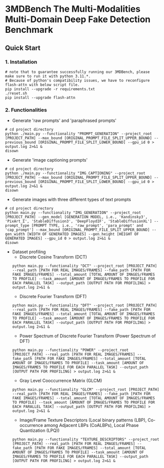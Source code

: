 # 3MDBench The Multi-Modalities Multi-Domain Deep Fake Detection Benchmark
## Quick Start
### 1. Installation
```
# note that to guarantee successfully running our 3MDBench, please make sure to run it with python 3.11.*.
# Because of python's compatibility issues, we have to reconfigure flash-attn with below script file.
pip install --upgrade -r requirements.txt
./reset.sh
pip install --upgrade flash-attn
```
### 2. Functionalities
- Generate 'raw prompts' and 'paraphrased prompts'
```
# cd project directory
python ./main.py --functionality "PROMPT_GENERATION" --project_root [PROJECT_PATH] --max_bound [ORIGINAL_PROMPT_FILE_SPLIT_UPPER_BOUND] --previous_bound [ORIGINAL_PROMPT_FILE_SPLIT_LOWER_BOUND] --gpu_id 0 > output.log 2>&1 &
disown
```
- Generate 'image captioning prompts'
```
# cd project directory
python ./main.py --functionality "IMG_CAPTIONING" --project_root [PROJECT_PATH] --max_bound [ORIGINAL_PROMPT_FILE_SPLIT_UPPER_BOUND] --previous_bound [ORIGINAL_PROMPT_FILE_SPLIT_LOWER_BOUND] --gpu_id 0 > output.log 2>&1 &
disown
```
- Generate images with three different types of text prompts
```
# cd project directory
python main.py --functionality "IMG_GENERATION" --project_root [PROJECT_PATH] --gen_model [GENERATION MODEL, i.e., 'Kandinsky3', 'PixArt_Σ', 'StableDiffusion3', 'DeepFloydIF', 'StableDiffusionXL'] --prompt_type [PROMPT TYPE, i.e., 'raw_prompt', 'para_prompt' and 'cap_prompt'] --max_bound [ORIGINAL_PROMPT_FILE_SPLIT_UPPER_BOUND] --gen_width [WIDTH OF GENERATED IMAGES] --gen_height [HEIGHT OF GENERATED IMAGES] --gpu_id 0 > output.log 2>&1 &
disown
```
- Dataset profiling
  - Discrete Cosine Transform (DCT)
  ```
  python main.py --functionality "DCT" --project_root [PROJECT_PATH] --real_path [PATH FOR REAL IMAGES/FRAMES] --fake_path [PATH FOR FAKE IMAGES/FRAMES] --total_amount [TOTAL AMOUNT OF IMAGES/FRAMES TO PROFILE] --task_amount [AMOUNT OF IMAGES/FRAMES TO PROFILE FOR EACH PARALLEL TASK] --output_path [OUTPUT PATH FOR PROFILING] > output.log 2>&1 &
  ```
  - Discrete Fourier Transform (DFT)
  ```
  python main.py --functionality "DFT" --project_root [PROJECT_PATH] --real_path [PATH FOR REAL IMAGES/FRAMES] --fake_path [PATH FOR FAKE IMAGES/FRAMES] --total_amount [TOTAL AMOUNT OF IMAGES/FRAMES TO PROFILE] --task_amount [AMOUNT OF IMAGES/FRAMES TO PROFILE FOR EACH PARALLEL TASK] --output_path [OUTPUT PATH FOR PROFILING] > output.log 2>&1 &
  ```
  - Power Spectrum of Discrete Fourier Transform (Power Spectrum of DFT)
  ```
  python main.py --functionality "POWER" --project_root [PROJECT_PATH] --real_path [PATH FOR REAL IMAGES/FRAMES] --fake_path [PATH FOR FAKE IMAGES/FRAMES] --total_amount [TOTAL AMOUNT OF IMAGES/FRAMES TO PROFILE] --task_amount [AMOUNT OF IMAGES/FRAMES TO PROFILE FOR EACH PARALLEL TASK] --output_path [OUTPUT PATH FOR PROFILING] > output.log 2>&1 &
  ```
  - Gray Level Cooccurrence Matrix (GLCM)
  ```
  python main.py --functionality "GLCM" --project_root [PROJECT_PATH] --real_path [PATH FOR REAL IMAGES/FRAMES] --fake_path [PATH FOR FAKE IMAGES/FRAMES] --total_amount [TOTAL AMOUNT OF IMAGES/FRAMES TO PROFILE] --task_amount [AMOUNT OF IMAGES/FRAMES TO PROFILE FOR EACH PARALLEL TASK] --output_path [OUTPUT PATH FOR PROFILING] > output.log 2>&1 &
  ```
  - Image/Frame Texture Descriptors (Local binary patterns (LBP), Co-occurrence among Adjacent LBPs (CoALBPs), Local Phase Quantization (LPQ))
  ```
  python main.py --functionality "TEXTURE_DESCRIPTORS" --project_root [PROJECT_PATH] --real_path [PATH FOR REAL IMAGES/FRAMES] --fake_path [PATH FOR FAKE IMAGES/FRAMES] --total_amount [TOTAL AMOUNT OF IMAGES/FRAMES TO PROFILE] --task_amount [AMOUNT OF IMAGES/FRAMES TO PROFILE FOR EACH PARALLEL TASK] --output_path [OUTPUT PATH FOR PROFILING] > output.log 2>&1 &
  ```